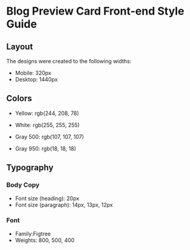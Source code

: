 # Blog Preview Card Front-end Style Guide

## Layout

The designs were created to the following widths:

- Mobile: 320px
- Desktop: 1440px


## Colors

- Yellow: rgb(244, 208, 78)

- White: rgb(255, 255, 255)

- Gray 500: rgb(107, 107, 107)

- Gray 950: rgb(18, 18, 18)

## Typography

### Body Copy

- Font size (heading): 20px
- Font size (paragraph): 14px, 13px, 12px

### Font

- Family:Figtree
- Weights: 800, 500, 400


